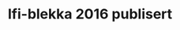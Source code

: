 ---
title: Ifi-blekka 2016 publisert
tags: ifi-blekka, minor
year: 2016
sources:
  - http://ordenen.ifi.uio.no/history/2015-ifi-blekka/blekka2016.pdf Ifi-blekka 2016
view: none
---
